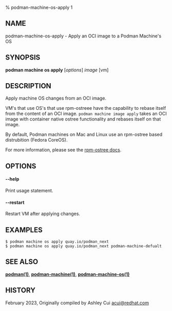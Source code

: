 % podman-machine-os-apply 1

## NAME

podman\-machine\-os\-apply - Apply an OCI image to a Podman Machine's OS

## SYNOPSIS

**podman machine os apply** [*options*] _image_ [vm]

## DESCRIPTION

Apply machine OS changes from an OCI image.

VM's that use OS's that use rpm-ostreee have the capability to rebase itself from the content of an OCI image.
`podman machine image apply` takes an OCI image with container native ostree functionality and rebases itself on that image.

By default, Podman machines on Mac and Linux use an rpm-ostree based distrubition (Fedora CoreOS).

For more information, please see the [rpm-ostree docs](https://coreos.github.io/rpm-ostree/container/).

## OPTIONS

#### **--help**

Print usage statement.

#### **--restart**

Restart VM after applying changes.

## EXAMPLES

```
$ podman machine os apply quay.io/podman_next
$ podman machine os apply quay.io/podman_next podman-machine-defualt
```

## SEE ALSO

**[podman(1)](podman.md)**, **[podman-machine(1)](podman-machine/podman-machine.md)**, **[podman-machine-os(1)](podman-machine/podman-machine-os.md)**

## HISTORY

February 2023, Originally compiled by Ashley Cui <acui@redhat.com>
